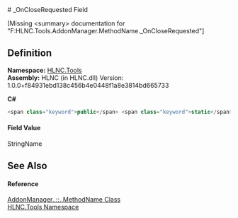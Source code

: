 ﻿<document xml:space="preserve">
<file name="F_HLNC_Tools_AddonManager_MethodName__OnCloseRequested" /># _OnCloseRequested Field<span id="PageHeader"> </span>


\[Missing &lt;summary&gt; documentation for "F:HLNC.Tools.AddonManager.MethodName._OnCloseRequested"\]

<SectionTitle xml:space="preserve">

## Definition
</SectionTitle>**Namespace:** <a href="N_HLNC_Tools">HLNC.Tools</a>  
**Assembly:** HLNC (in HLNC.dll) Version: 1.0.0+f84931ebd138c456b4e0448f1a8e3814bd665733

**C#**
``` C#
<span class="keyword">public</span> <span class="keyword">static</span> <span class="keyword">readonly</span> <span class="identifier">StringName</span> <span class="identifier">_OnCloseRequested</span>
```

<SectionTitle xml:space="preserve">

#### Field Value
</SectionTitle><span class="noLink">StringName</span><SectionTitle xml:space="preserve">

## See Also
<span id="seeAlso"> </span></SectionTitle><SectionTitle xml:space="preserve">

#### Reference
</SectionTitle><a href="T_HLNC_Tools_AddonManager_MethodName">AddonManager<span class="languageSpecificText"><span class="cs">.</span><span class="vb">.</span><span class="cpp">::</span><span class="nu">.</span><span class="fs">.</span></span>MethodName Class</a>  
<a href="N_HLNC_Tools">HLNC.Tools Namespace</a>  
</document>